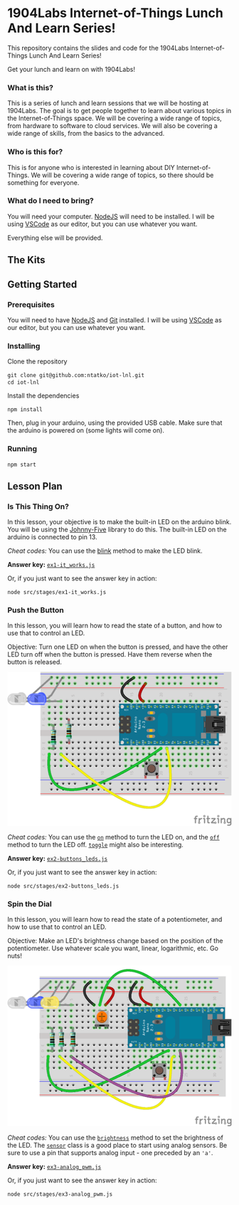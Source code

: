 # 1904Labs Internet-of-Things Lunch And Learn Series!

This repository contains the slides and code for the 1904Labs Internet-of-Things Lunch And Learn Series!

Get your lunch and learn on with 1904Labs!

### What is this?

This is a series of lunch and learn sessions that we will be hosting at 1904Labs. The goal is to get people together to learn about various topics in the Internet-of-Things space. We will be covering a wide range of topics, from hardware to software to cloud services. We will also be covering a wide range of skills, from the basics to the advanced.

### Who is this for?

This is for anyone who is interested in learning about DIY Internet-of-Things. We will be covering a wide range of topics, so there should be something for everyone.

### What do I need to bring?

You will need your computer. [NodeJS](https://nodejs.org/en/) will need to be installed. I will be using [VSCode](https://code.visualstudio.com/) as our editor, but you can use whatever you want.

Everything else will be provided.

## The Kits



## Getting Started

### Prerequisites

You will need to have [NodeJS](https://nodejs.org/en/) and [Git](https://git-scm.com/) installed. I will be using [VSCode](https://code.visualstudio.com/) as our editor, but you can use whatever you want.

### Installing

Clone the repository

```
git clone git@github.com:ntatko/iot-lnl.git
cd iot-lnl
```

Install the dependencies

```
npm install
```

Then, plug in your arduino, using the provided USB cable. Make sure that the arduino is powered on (some lights will come on).

### Running

```
npm start
```

## Lesson Plan

### Is This Thing On?

In this lesson, your objective is to make the built-in LED on the arduino blink. You will be using the [Johnny-Five](http://johnny-five.io/) library to do this. The built-in LED on the arduino is connected to pin 13. 

*Cheat codes:* You can use the [blink](http://johnny-five.io/api/led/#blink) method to make the LED blink.

**Answer key:** [`ex1-it_works.js`](src/stages/ex1-it_works.js)

Or, if you just want to see the answer key in action:

```
node src/stages/ex1-it_works.js
```

### Push the Button

In this lesson, you will learn how to read the state of a button, and how to use that to control an LED.

Objective: Turn one LED on when the button is pressed, and have the other LED turn off when the button is pressed. Have them reverse when the button is released.

![Wiring diagram with potentiometer](images/diagrams/ex2-wiring.png)

*Cheat codes:* You can use the [`on`](http://johnny-five.io/api/led/#on) method to turn the LED on, and the [`off`](http://johnny-five.io/api/led/#off) method to turn the LED off. [`toggle`](http://johnny-five.io/api/led/#toggle) might also be interesting.

**Answer key:** [`ex2-buttons_leds.js`](src/stages/ex2-buttons_leds.js)

Or, if you just want to see the answer key in action:

```
node src/stages/ex2-buttons_leds.js
```

### Spin the Dial

In this lesson, you will learn how to read the state of a potentiometer, and how to use that to control an LED.

Objective: Make an LED's brightness change based on the position of the potentiometer. Use whatever scale you want, linear, logarithmic, etc. Go nuts!

![Wiring diagram with potentiometer](images/diagrams/ex3-wiring.png)

*Cheat codes:* You can use the [`brightness`](http://johnny-five.io/api/led/#brightness0255) method to set the brightness of the LED. The [`sensor`](http://johnny-five.io/api/sensor/) class is a good place to start using analog sensors. Be sure to use a pin that supports analog input - one preceded by an `'a'`.

**Answer key:** [`ex3-analog_pwm.js`](src/stages/ex3-analog_pwm.js)

Or, if you just want to see the answer key in action:

```
node src/stages/ex3-analog_pwm.js
```
